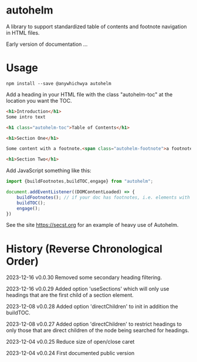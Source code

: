 # autohelm
A library to support standardized table of contents and footnote navigation in HTML files.

Early version of documentation ...

# Usage

```npm install --save @anywhichwya autohelm```

Add a heading in your HTML file with the class "autohelm-toc" at the location you want the TOC.

```html
<h1>Introduction</h1>
Some intro text

<h1 class="autohelm-toc">Table of Contents</h1>

<h1>Section One</h1>

Some content with a footnote.<span class="autohelm-footnote">a footnote</span>

<h1>Section Two</h1>
```


Add JavaScript something like this:

```javascript
import {buildFootnotes,buildTOC,engage} from "autohelm";

document.addEventListener((DOMContentLoaded) => {
    buildFootnotes(); // if your doc has footnotes, i.e. elements with the class autohelm-footnote (usually spans)
    buildTOC();
    engage();
})
```

See the site https://secst.org for an example of heavy use of Autohelm.

# History (Reverse Chronological Order)

2023-12-16 v0.0.30 Removed some secondary heading filtering.

2023-12-16 v0.0.29 Added option 'useSections' which will only use headings that are the first child of a section element.

2023-12-08 v0.0.28 Added option 'directChildren' to init in addition the buildTOC.

2023-12-08 v0.0.27 Added option 'directChildren' to restrict headings to only those that are direct children of the node being searched for headings.

2023-12-04 v0.0.25 Reduce size of open/close caret

2023-12-04 v0.0.24 First documented public version
